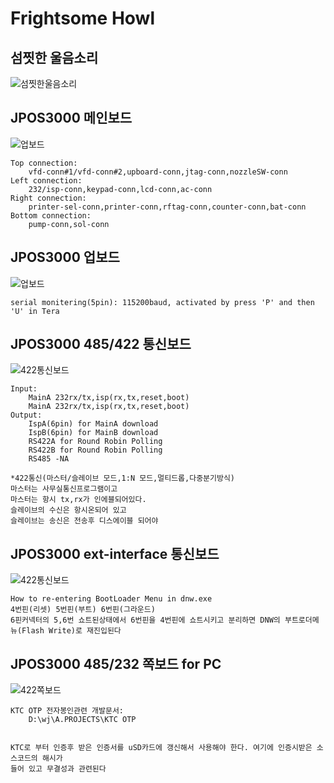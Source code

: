 # Frightsome Howl

## 섬찟한 울음소리
![섬찟한울음소리](./res/섬찟한울음소리.png)


## JPOS3000 메인보드
![업보드](./res/jpos3000main.png)

    Top connection:
        vfd-conn#1/vfd-conn#2,upboard-conn,jtag-conn,nozzleSW-conn
    Left connection:
        232/isp-conn,keypad-conn,lcd-conn,ac-conn
    Right connection:
        printer-sel-conn,printer-conn,rftag-conn,counter-conn,bat-conn
    Bottom connection:
        pump-conn,sol-conn

## JPOS3000 업보드
![업보드](./res/upboard.png)

    serial monitering(5pin): 115200baud, activated by press 'P' and then 'U' in Tera


## JPOS3000 485/422 통신보드
![422통신보드](./res/ext-interface.png)

    Input:
        MainA 232rx/tx,isp(rx,tx,reset,boot)
        MainA 232rx/tx,isp(rx,tx,reset,boot)
    Output:
        IspA(6pin) for MainA download
        IspB(6pin) for MainB download
        RS422A for Round Robin Polling 
        RS422B for Round Robin Polling 
        RS485 -NA

    *422통신(마스터/슬레이브 모드,1:N 모드,멀티드롭,다중분기방식)
    마스터는 사무실통신프로그램이고 
    마스터는 항시 tx,rx가 인에블되어있다.
    슬레이브의 수신은 항시온되어 있고  
    슬레이브는 송신은 전송후 디스에이블 되어야

## JPOS3000 ext-interface 통신보드
![422통신보드](./res/ext-int.png)

    How to re-entering BootLoader Menu in dnw.exe
    4번핀(리셋) 5번핀(부트) 6번핀(그라운드)
    6핀커넥터의 5,6번 쇼트된상태에서 6번핀을 4번핀에 쇼트시키고 분리하면 DNW의 부트로더메뉴(Flash Write)로 재진입된다

## JPOS3000 485/232 쪽보드 for PC
![422쪽보드](./res/485To232.png)

    KTC OTP 전자봉인관련 개발문서:
        D:\wj\A.PROJECTS\KTC OTP
  

    KTC로 부터 인증후 받은 인증서를 uSD카드에 갱신해서 사용해야 한다. 여기에 인증시받은 소스코드의 해시가
    들어 있고 무결성과 관련된다        




